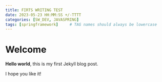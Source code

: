 ```yaml
---
title: FIRTS WRITING TEST
date: 2023-05-23 HH:MM:SS +/-TTTT
categories: [SW_DEV, JAVASPRING]
tags: [springframework]     # TAG names should always be lowercase
---
```


# Welcome

**Hello world**, this is my first Jekyll blog post.

I hope you like it!